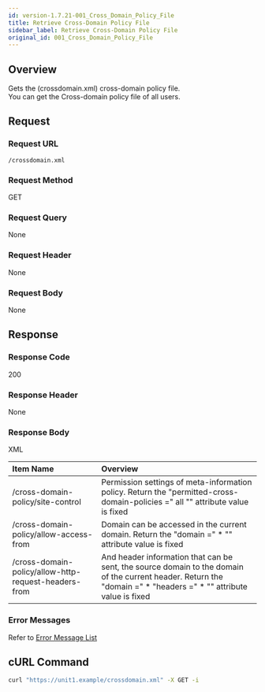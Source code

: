 ```yaml
---
id: version-1.7.21-001_Cross_Domain_Policy_File
title: Retrieve Cross-Domain Policy File
sidebar_label: Retrieve Cross-Domain Policy File
original_id: 001_Cross_Domain_Policy_File
---
```


## Overview

Gets the (crossdomain.xml) cross-domain policy file.  
You can get the Cross-domain policy file of all users.

## Request

### Request URL

```
/crossdomain.xml
```

### Request Method

GET

### Request Query

None

### Request Header

None

### Request Body

None


## Response

### Response Code

200

### Response Header

None

### Response Body

XML

|Item Name|Overview|
|:--|:--|
|/cross-domain-policy/site-control|Permission settings of meta-information policy. Return the "permitted-cross-domain-policies =" all "" attribute value is fixed|
|/cross-domain-policy/allow-access-from|Domain can be accessed in the current domain. Return the "domain =" * "" attribute value is fixed|
|/cross-domain-policy/allow-http-request-headers-from|And header information that can be sent, the source domain to the domain of the current header. Return the "domain =" * "headers =" * "" attribute value is fixed|

### Error Messages

Refer to [Error Message List](004_Error_Messages.md)

## cURL Command

```sh
curl "https://unit1.example/crossdomain.xml" -X GET -i
```


